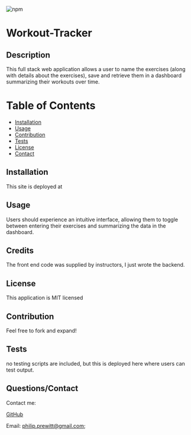 

  ![npm](https://img.shields.io/static/v1?label=license&message=MIT&color=blue)
  
 
 # Workout-Tracker  
  
 
 ## Description 
 This full stack web application allows a user to name the exercises (along with details about the exercises), save and retrieve them in a dashboard summarizing their workouts over time. 
  
 
 # Table of Contents 
- [Installation](#installation) 
- 
  [Usage](#usage) 
- [Contribution](#contribution) 
- 
  [Tests](#tests) 
- [License](#license) 
- [Contact](#contact) 
 
  
  
 
## Installation 
 This site is deployed at  
  
 
## Usage 
 Users should experience an intuitive interface, allowing them to toggle between entering their exercises and summarizing the data in the dashboard.
  
 
## Credits 
 The front end code was supplied by instructors, I just wrote the backend.
  
 
## License 
 This application is MIT licensed
  
 
## Contribution 
 Feel free to fork and expand! 
  
 
## Tests 
 no testing scripts are included, but this is deployed here where users can test output. 
  
 
## Questions/Contact 
 Contact me: 
  
 
 [GitHub](https://github.com/pprewitt) 
 
 Email: [philip.prewitt@gmail.com](mailto:philip.prewitt@gmail.com); 